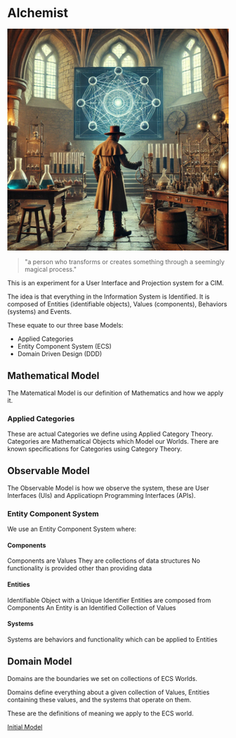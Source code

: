 # Alchemist

![The Alchemist](./alchemist.webp)
>"a person who transforms or creates something through a seemingly magical process."

This is an experiment for a User Interface and Projection system for a CIM.

The idea is that everything in the Information System is Identified.
It is composed of Entities (identifiable objects), Values (components), Behaviors (systems) and Events. 

These equate to our three base Models:
  - Applied Categories
  - Entity Component System (ECS)
  - Domain Driven Design (DDD)

## Mathematical Model
The Matematical Model is our definition of Mathematics and how we apply it.

### Applied Categories
These are actual Categories we define using Applied Category Theory.
Categories are Mathematical Objects which Model our Worlds.
There are known specifications for Categories using Category Theory.

## Observable Model
The Observable Model is how we observe the system, these are User Interfaces (UIs) and Applicatiopn Programming Interfaces (APIs).

### Entity Component System
We use an Entity Component System where:

#### Components
Components are Values
They are collections of data structures
No functionality is provided other than providing data

#### Entities
Identifiable Object with a Unique Identifier
Entities are composed from Components
An Entity is an Identified Collection of Values

#### Systems
Systems are behaviors and functionality which can be applied to Entities

## Domain Model
Domains are the boundaries we set on collections of ECS Worlds.

Domains define everything about a given collection of Values, Entities containing these values, and the systems that operate on them.

These are the definitions of meaning we apply to the ECS world.

[Initial Model](model.md)



